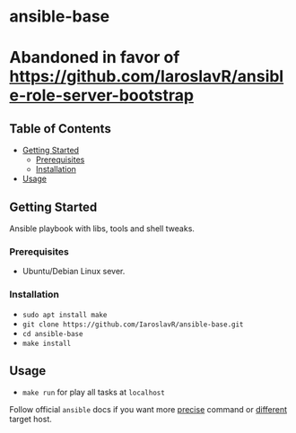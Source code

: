 # ansible-base

# Abandoned in favor of https://github.com/IaroslavR/ansible-role-server-bootstrap

## Table of Contents
* [Getting Started](#getting-started)
  * [Prerequisites](#prerequisites)
  * [Installation](#installation)
* [Usage](#usage)
## Getting Started
Ansible playbook with libs, tools and shell tweaks.

### Prerequisites
- Ubuntu/Debian Linux sever.
### Installation
- `sudo apt install make`
- `git clone https://github.com/IaroslavR/ansible-base.git`
- `cd ansible-base`
- `make install`
## Usage
- `make run` for play all tasks at `localhost`

Follow official `ansible` docs if you want more [precise][at] command or [different][ai] target host.

[at]: https://docs.ansible.com/ansible/latest/user_guide/playbooks_tags.html
[ai]: https://docs.ansible.com/ansible/latest/user_guide/intro_inventory.html
